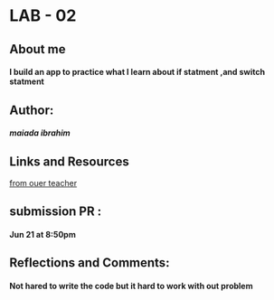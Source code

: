 # LAB - 02
## About me
#### I build an app to practice what I learn about if statment ,and switch statment

## Author:
#### *maiada ibrahim*


## Links and Resources
[from ouer teacher](https://github.com/LTUC/amman-irbid-201d31)



## submission PR : 
#### Jun 21 at 8:50pm


## Reflections and Comments:
#### Not hared to write the code but it hard to work with out problem
